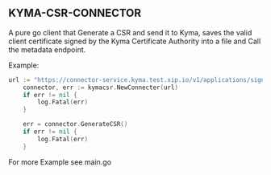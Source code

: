 ## KYMA-CSR-CONNECTOR

A pure go client that Generate a CSR and send it to Kyma, saves the valid client certificate signed by the Kyma Certificate Authority into a file and Call the metadata endpoint.

Example:

```Go
url := "https://connector-service.kyma.test.xip.io/v1/applications/signingRequests/info?token=sT8xJbJr5LCzj0Z_ZLLG84j8QzTJhgXvsYo8sgsXJk3pRrS-8Yr3a2uI5ThQbcqsoqQbwRCF6b7q2rAP5pzgdQ=="
	connector, err := kymacsr.NewConnecter(url)
	if err != nil {
		log.Fatal(err)
	}

	err = connector.GenerateCSR()
	if err != nil {
		log.Fatal(err)
    }
```

For more Example see main.go
